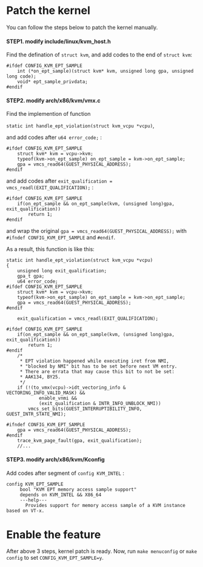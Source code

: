 # Patch the kernel

You can follow the steps below to patch the kernel manually.

#### STEP1. modify include/linux/kvm_host.h
Find the defination of `struct kvm`, and add codes to the end of `struct kvm`:
```
#ifdef CONFIG_KVM_EPT_SAMPLE
    int (*on_ept_sample)(struct kvm* kvm, unsigned long gpa, unsigned long code);
    void* ept_sample_privdata;
#endif
```
#### STEP2. modify arch/x86/kvm/vmx.c
Find the implemention of function

`static int handle_ept_violation(struct kvm_vcpu *vcpu)`,

and add codes after `u64 error_code;` :
```
#ifdef CONFIG_KVM_EPT_SAMPLE
    struct kvm* kvm = vcpu->kvm;
    typeof(kvm->on_ept_sample) on_ept_sample = kvm->on_ept_sample;
    gpa = vmcs_read64(GUEST_PHYSICAL_ADDRESS);
#endif
```
and add codes after `exit_qualification = vmcs_readl(EXIT_QUALIFICATION);` :
```
#ifdef CONFIG_KVM_EPT_SAMPLE
    if(on_ept_sample && on_ept_sample(kvm, (unsigned long)gpa, exit_qualification))
        return 1;
#endif
```
and wrap the original `gpa = vmcs_read64(GUEST_PHYSICAL_ADDRESS);` with `#ifndef CONFIG_KVM_EPT_SAMPLE` and `#endif`.

As a result, this function is like this:
```
static int handle_ept_violation(struct kvm_vcpu *vcpu)
{
    unsigned long exit_qualification;
    gpa_t gpa;
    u64 error_code;
#ifdef CONFIG_KVM_EPT_SAMPLE
    struct kvm* kvm = vcpu->kvm;
    typeof(kvm->on_ept_sample) on_ept_sample = kvm->on_ept_sample;
    gpa = vmcs_read64(GUEST_PHYSICAL_ADDRESS);
#endif

    exit_qualification = vmcs_readl(EXIT_QUALIFICATION);

#ifdef CONFIG_KVM_EPT_SAMPLE
    if(on_ept_sample && on_ept_sample(kvm, (unsigned long)gpa, exit_qualification))
        return 1;
#endif
    /*
     * EPT violation happened while executing iret from NMI,
     * "blocked by NMI" bit has to be set before next VM entry.
     * There are errata that may cause this bit to not be set:
     * AAK134, BY25.
     */
    if (!(to_vmx(vcpu)->idt_vectoring_info & VECTORING_INFO_VALID_MASK) &&
            enable_vnmi &&
            (exit_qualification & INTR_INFO_UNBLOCK_NMI))
        vmcs_set_bits(GUEST_INTERRUPTIBILITY_INFO, GUEST_INTR_STATE_NMI);

#ifndef CONFIG_KVM_EPT_SAMPLE
    gpa = vmcs_read64(GUEST_PHYSICAL_ADDRESS);
#endif
    trace_kvm_page_fault(gpa, exit_qualification);
    //...
```

#### STEP3. modify arch/x86/kvm/Kconfig
Add codes after segment of `config KVM_INTEL` :
```
config KVM_EPT_SAMPLE
     bool "KVM EPT memory access sample support"
     depends on KVM_INTEL && X86_64
     ---help---
       Provides support for memory access sample of a KVM instance based on VT-x.
```

# Enable the feature
After above 3 steps, kernel patch is ready. Now, run `make menuconfig` or `make config` to set `CONFIG_KVM_EPT_SAMPLE=y`.
